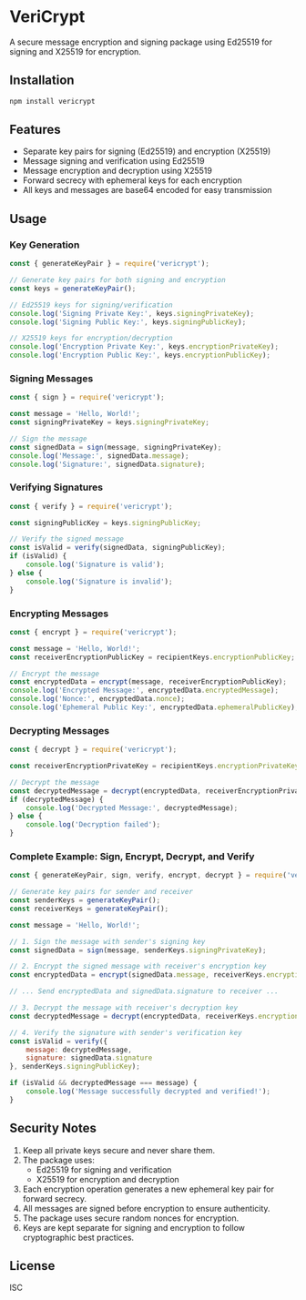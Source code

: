 # VeriCrypt

A secure message encryption and signing package using Ed25519 for signing and X25519 for encryption.

## Installation

```bash
npm install vericrypt
```

## Features

- Separate key pairs for signing (Ed25519) and encryption (X25519)
- Message signing and verification using Ed25519
- Message encryption and decryption using X25519
- Forward secrecy with ephemeral keys for each encryption
- All keys and messages are base64 encoded for easy transmission

## Usage

### Key Generation

```javascript
const { generateKeyPair } = require('vericrypt');

// Generate key pairs for both signing and encryption
const keys = generateKeyPair();

// Ed25519 keys for signing/verification
console.log('Signing Private Key:', keys.signingPrivateKey);
console.log('Signing Public Key:', keys.signingPublicKey);

// X25519 keys for encryption/decryption
console.log('Encryption Private Key:', keys.encryptionPrivateKey);
console.log('Encryption Public Key:', keys.encryptionPublicKey);
```

### Signing Messages

```javascript
const { sign } = require('vericrypt');

const message = 'Hello, World!';
const signingPrivateKey = keys.signingPrivateKey;

// Sign the message
const signedData = sign(message, signingPrivateKey);
console.log('Message:', signedData.message);
console.log('Signature:', signedData.signature);
```

### Verifying Signatures

```javascript
const { verify } = require('vericrypt');

const signingPublicKey = keys.signingPublicKey;

// Verify the signed message
const isValid = verify(signedData, signingPublicKey);
if (isValid) {
    console.log('Signature is valid');
} else {
    console.log('Signature is invalid');
}
```

### Encrypting Messages

```javascript
const { encrypt } = require('vericrypt');

const message = 'Hello, World!';
const receiverEncryptionPublicKey = recipientKeys.encryptionPublicKey;

// Encrypt the message
const encryptedData = encrypt(message, receiverEncryptionPublicKey);
console.log('Encrypted Message:', encryptedData.encryptedMessage);
console.log('Nonce:', encryptedData.nonce);
console.log('Ephemeral Public Key:', encryptedData.ephemeralPublicKey);
```

### Decrypting Messages

```javascript
const { decrypt } = require('vericrypt');

const receiverEncryptionPrivateKey = recipientKeys.encryptionPrivateKey;

// Decrypt the message
const decryptedMessage = decrypt(encryptedData, receiverEncryptionPrivateKey);
if (decryptedMessage) {
    console.log('Decrypted Message:', decryptedMessage);
} else {
    console.log('Decryption failed');
}
```

### Complete Example: Sign, Encrypt, Decrypt, and Verify

```javascript
const { generateKeyPair, sign, verify, encrypt, decrypt } = require('vericrypt');

// Generate key pairs for sender and receiver
const senderKeys = generateKeyPair();
const receiverKeys = generateKeyPair();

const message = 'Hello, World!';

// 1. Sign the message with sender's signing key
const signedData = sign(message, senderKeys.signingPrivateKey);

// 2. Encrypt the signed message with receiver's encryption key
const encryptedData = encrypt(signedData.message, receiverKeys.encryptionPublicKey);

// ... Send encryptedData and signedData.signature to receiver ...

// 3. Decrypt the message with receiver's decryption key
const decryptedMessage = decrypt(encryptedData, receiverKeys.encryptionPrivateKey);

// 4. Verify the signature with sender's verification key
const isValid = verify({
    message: decryptedMessage,
    signature: signedData.signature
}, senderKeys.signingPublicKey);

if (isValid && decryptedMessage === message) {
    console.log('Message successfully decrypted and verified!');
}
```

## Security Notes

1. Keep all private keys secure and never share them.
2. The package uses:
   - Ed25519 for signing and verification
   - X25519 for encryption and decryption
3. Each encryption operation generates a new ephemeral key pair for forward secrecy.
4. All messages are signed before encryption to ensure authenticity.
5. The package uses secure random nonces for encryption.
6. Keys are kept separate for signing and encryption to follow cryptographic best practices.

## License

ISC 